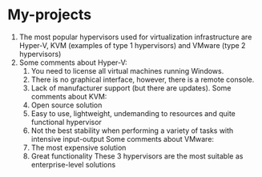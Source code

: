 # My-projects
1. The most popular hypervisors used for virtualization infrastructure are Hyper-V, KVM (examples of type 1 hypervisors) and VMware (type 2 hypervisors)
2. Some comments about Hyper-V:
   1. You need to license all virtual machines running Windows.
   2. There is no graphical interface, however, there is a remote console.
   3. Lack of manufacturer support (but there are updates).
   Some comments about KVM:
   1. Open source solution
   2. Easy to use, lightweight, undemanding to resources and quite functional hypervisor
   3. Not the best stability when performing a variety of tasks with intensive input-output
   Some comments about VMware:
   1. The most expensive solution
   2. Great functionality
 These 3 hypervisors are the most suitable as enterprise-level solutions